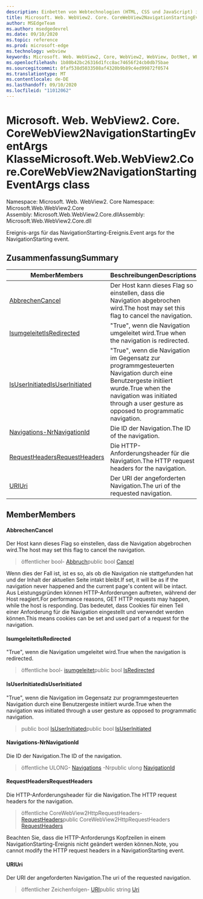 ```yaml
---
description: Einbetten von Webtechnologien (HTML, CSS und JavaScript) in ihre systemeigenen Anwendungen mit dem Microsoft Edge WebView2-Steuerelement
title: Microsoft. Web. WebView2. Core. CoreWebView2NavigationStartingEventArgs
author: MSEdgeTeam
ms.author: msedgedevrel
ms.date: 09/10/2020
ms.topic: reference
ms.prod: microsoft-edge
ms.technology: webview
keywords: Microsoft. Web. WebView2, Core, WebView2, WebView, DotNet, WPF, WinForms, APP, Edge, CoreWebView2, CoreWebView2Controller, Browser Control, Edge HTML, Microsoft. Web. WebView2. Core. CoreWebView2NavigationStartingEventArgs
ms.openlocfilehash: 1b80b42bc26316d1fcc8ac74656f24cb0db75bae
ms.sourcegitcommit: 0faf538d5033508af4320b9b89c4ed99872f0574
ms.translationtype: MT
ms.contentlocale: de-DE
ms.lasthandoff: 09/10/2020
ms.locfileid: "11012062"
---
```

# <span data-ttu-id="1fed5-104">Microsoft. Web. WebView2. Core. CoreWebView2NavigationStartingEventArgs Klasse</span><span class="sxs-lookup"><span data-stu-id="1fed5-104">Microsoft.Web.WebView2.Core.CoreWebView2NavigationStartingEventArgs class</span></span> 

<span data-ttu-id="1fed5-105">Namespace: Microsoft. Web. WebView2. Core </span><span class="sxs-lookup"><span data-stu-id="1fed5-105">Namespace: Microsoft.Web.WebView2.Core</span></span>\
<span data-ttu-id="1fed5-106">Assembly: Microsoft.Web.WebView2.Core.dll</span><span class="sxs-lookup"><span data-stu-id="1fed5-106">Assembly: Microsoft.Web.WebView2.Core.dll</span></span>

<span data-ttu-id="1fed5-107">Ereignis-args für das NavigationStarting-Ereignis.</span><span class="sxs-lookup"><span data-stu-id="1fed5-107">Event args for the NavigationStarting event.</span></span>

## <span data-ttu-id="1fed5-108">Zusammenfassung</span><span class="sxs-lookup"><span data-stu-id="1fed5-108">Summary</span></span>

 <span data-ttu-id="1fed5-109">Member</span><span class="sxs-lookup"><span data-stu-id="1fed5-109">Members</span></span>                        | <span data-ttu-id="1fed5-110">Beschreibungen</span><span class="sxs-lookup"><span data-stu-id="1fed5-110">Descriptions</span></span>
--------------------------------|---------------------------------------------
[<span data-ttu-id="1fed5-111">Abbrechen</span><span class="sxs-lookup"><span data-stu-id="1fed5-111">Cancel</span></span>](#cancel) | <span data-ttu-id="1fed5-112">Der Host kann dieses Flag so einstellen, dass die Navigation abgebrochen wird.</span><span class="sxs-lookup"><span data-stu-id="1fed5-112">The host may set this flag to cancel the navigation.</span></span>
[<span data-ttu-id="1fed5-113">Isumgeleitet</span><span class="sxs-lookup"><span data-stu-id="1fed5-113">IsRedirected</span></span>](#isredirected) | <span data-ttu-id="1fed5-114">"True", wenn die Navigation umgeleitet wird.</span><span class="sxs-lookup"><span data-stu-id="1fed5-114">True when the navigation is redirected.</span></span>
[<span data-ttu-id="1fed5-115">IsUserInitiated</span><span class="sxs-lookup"><span data-stu-id="1fed5-115">IsUserInitiated</span></span>](#isuserinitiated) | <span data-ttu-id="1fed5-116">"True", wenn die Navigation im Gegensatz zur programmgesteuerten Navigation durch eine Benutzergeste initiiert wurde.</span><span class="sxs-lookup"><span data-stu-id="1fed5-116">True when the navigation was initiated through a user gesture as opposed to programmatic navigation.</span></span>
[<span data-ttu-id="1fed5-117">Navigations-Nr</span><span class="sxs-lookup"><span data-stu-id="1fed5-117">NavigationId</span></span>](#navigationid) | <span data-ttu-id="1fed5-118">Die ID der Navigation.</span><span class="sxs-lookup"><span data-stu-id="1fed5-118">The ID of the navigation.</span></span>
[<span data-ttu-id="1fed5-119">RequestHeaders</span><span class="sxs-lookup"><span data-stu-id="1fed5-119">RequestHeaders</span></span>](#requestheaders) | <span data-ttu-id="1fed5-120">Die HTTP-Anforderungsheader für die Navigation.</span><span class="sxs-lookup"><span data-stu-id="1fed5-120">The HTTP request headers for the navigation.</span></span>
[<span data-ttu-id="1fed5-121">URI</span><span class="sxs-lookup"><span data-stu-id="1fed5-121">Uri</span></span>](#uri) | <span data-ttu-id="1fed5-122">Der URI der angeforderten Navigation.</span><span class="sxs-lookup"><span data-stu-id="1fed5-122">The uri of the requested navigation.</span></span>

## <span data-ttu-id="1fed5-123">Member</span><span class="sxs-lookup"><span data-stu-id="1fed5-123">Members</span></span>

#### <span data-ttu-id="1fed5-124">Abbrechen</span><span class="sxs-lookup"><span data-stu-id="1fed5-124">Cancel</span></span> 

<span data-ttu-id="1fed5-125">Der Host kann dieses Flag so einstellen, dass die Navigation abgebrochen wird.</span><span class="sxs-lookup"><span data-stu-id="1fed5-125">The host may set this flag to cancel the navigation.</span></span>

> <span data-ttu-id="1fed5-126">öffentlicher bool- [Abbruch](#cancel)</span><span class="sxs-lookup"><span data-stu-id="1fed5-126">public bool [Cancel](#cancel)</span></span>

<span data-ttu-id="1fed5-127">Wenn dies der Fall ist, ist es so, als ob die Navigation nie stattgefunden hat und der Inhalt der aktuellen Seite intakt bleibt.</span><span class="sxs-lookup"><span data-stu-id="1fed5-127">If set, it will be as if the navigation never happened and the current page's content will be intact.</span></span> <span data-ttu-id="1fed5-128">Aus Leistungsgründen können HTTP-Anforderungen auftreten, während der Host reagiert.</span><span class="sxs-lookup"><span data-stu-id="1fed5-128">For performance reasons, GET HTTP requests may happen, while the host is responding.</span></span> <span data-ttu-id="1fed5-129">Das bedeutet, dass Cookies für einen Teil einer Anforderung für die Navigation eingestellt und verwendet werden können.</span><span class="sxs-lookup"><span data-stu-id="1fed5-129">This means cookies can be set and used part of a request for the navigation.</span></span>

#### <span data-ttu-id="1fed5-130">Isumgeleitet</span><span class="sxs-lookup"><span data-stu-id="1fed5-130">IsRedirected</span></span> 

<span data-ttu-id="1fed5-131">"True", wenn die Navigation umgeleitet wird.</span><span class="sxs-lookup"><span data-stu-id="1fed5-131">True when the navigation is redirected.</span></span>

> <span data-ttu-id="1fed5-132">öffentliche bool- [isumgeleitet](#isredirected)</span><span class="sxs-lookup"><span data-stu-id="1fed5-132">public bool [IsRedirected](#isredirected)</span></span>

#### <span data-ttu-id="1fed5-133">IsUserInitiated</span><span class="sxs-lookup"><span data-stu-id="1fed5-133">IsUserInitiated</span></span> 

<span data-ttu-id="1fed5-134">"True", wenn die Navigation im Gegensatz zur programmgesteuerten Navigation durch eine Benutzergeste initiiert wurde.</span><span class="sxs-lookup"><span data-stu-id="1fed5-134">True when the navigation was initiated through a user gesture as opposed to programmatic navigation.</span></span>

> <span data-ttu-id="1fed5-135">public bool [IsUserInitiated](#isuserinitiated)</span><span class="sxs-lookup"><span data-stu-id="1fed5-135">public bool [IsUserInitiated](#isuserinitiated)</span></span>

#### <span data-ttu-id="1fed5-136">Navigations-Nr</span><span class="sxs-lookup"><span data-stu-id="1fed5-136">NavigationId</span></span> 

<span data-ttu-id="1fed5-137">Die ID der Navigation.</span><span class="sxs-lookup"><span data-stu-id="1fed5-137">The ID of the navigation.</span></span>

> <span data-ttu-id="1fed5-138">öffentliche ULONG- [Navigations](#navigationid) -Nr</span><span class="sxs-lookup"><span data-stu-id="1fed5-138">public ulong [NavigationId](#navigationid)</span></span>

#### <span data-ttu-id="1fed5-139">RequestHeaders</span><span class="sxs-lookup"><span data-stu-id="1fed5-139">RequestHeaders</span></span> 

<span data-ttu-id="1fed5-140">Die HTTP-Anforderungsheader für die Navigation.</span><span class="sxs-lookup"><span data-stu-id="1fed5-140">The HTTP request headers for the navigation.</span></span>

> <span data-ttu-id="1fed5-141">öffentliche CoreWebView2HttpRequestHeaders- [RequestHeaders](#requestheaders)</span><span class="sxs-lookup"><span data-stu-id="1fed5-141">public CoreWebView2HttpRequestHeaders [RequestHeaders](#requestheaders)</span></span>

<span data-ttu-id="1fed5-142">Beachten Sie, dass die HTTP-Anforderungs Kopfzeilen in einem NavigationStarting-Ereignis nicht geändert werden können.</span><span class="sxs-lookup"><span data-stu-id="1fed5-142">Note, you cannot modify the HTTP request headers in a NavigationStarting event.</span></span>

#### <span data-ttu-id="1fed5-143">URI</span><span class="sxs-lookup"><span data-stu-id="1fed5-143">Uri</span></span> 

<span data-ttu-id="1fed5-144">Der URI der angeforderten Navigation.</span><span class="sxs-lookup"><span data-stu-id="1fed5-144">The uri of the requested navigation.</span></span>

> <span data-ttu-id="1fed5-145">öffentlicher Zeichenfolgen- [URI](#uri)</span><span class="sxs-lookup"><span data-stu-id="1fed5-145">public string [Uri](#uri)</span></span>

